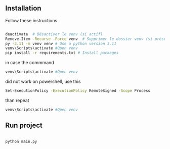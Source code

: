 ## Installation
Follow these instructions
 
```bash

deactivate  # Désactiver le venv (si actif)
Remove-Item -Recurse -Force venv  # Supprimer le dossier venv (si présent)
py -3.11 -m venv venv # Use a python version 3.11
venv\Scripts\activate #Open venv
pip install -r requirements.txt # Install packages

```
in case the commmand 
```bash
venv\Scripts\activate #Open venv
```
did not work on powershell, use this
```bash
Set-ExecutionPolicy -ExecutionPolicy RemoteSigned -Scope Process
```
than repeat
```bash
venv\Scripts\activate #Open venv
```

## Run project

```bash

python main.py

```
